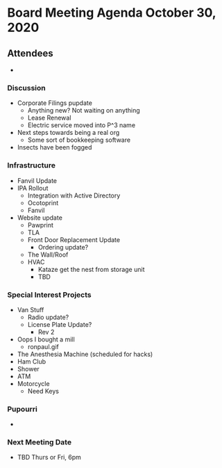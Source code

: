 # Board Meeting Agenda October 30, 2020

## Attendees
-

### Discussion
- Corporate Filings pupdate
  - Anything new? Not waiting on anything
  - Lease Renewal
  - Electric service moved into P^3 name
- Next steps towards being a real org
  - Some sort of bookkeeping software
- Insects have been fogged

### Infrastructure
- Fanvil Update
- IPA Rollout
  - Integration with Active Directory
  - Ocotoprint
  - Fanvil
- Website update
  - Pawprint
  - TLA
  - Front Door Replacement Update
    - Ordering update?
  - The Wall/Roof
  - HVAC
    - Kataze get the nest from storage unit
    - TBD

### Special Interest Projects
- Van Stuff
  - Radio update?
  - License Plate Update?
    - Rev 2
- Oops I bought a mill
  - ronpaul.gif
- The Anesthesia Machine (scheduled for hacks)
- Ham Club
- Shower
- ATM
- Motorcycle
  - Need Keys

### Pupourri
-


### Next Meeting Date
- TBD Thurs or Fri, 6pm
